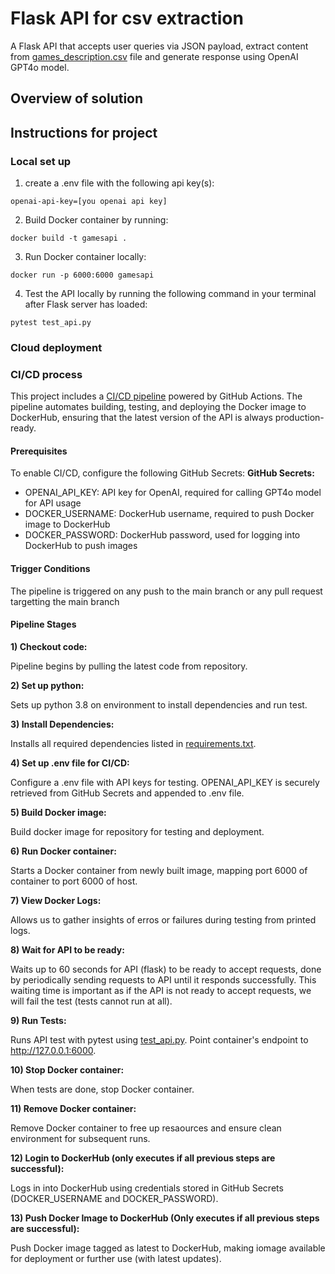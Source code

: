 # Flask API for csv extraction
A Flask API that accepts user queries via JSON payload, extract content from [games_description.csv](games_description.csv) file and generate response using OpenAI GPT4o model.

## Overview of solution


## Instructions for project

### Local set up
1. create a .env file with the following api key(s):
```
openai-api-key=[you openai api key]
```
2. Build Docker container by running:
```
docker build -t gamesapi .
```
3. Run Docker container locally:
```
docker run -p 6000:6000 gamesapi
```

4. Test the API locally by running the following command in your terminal after Flask server has loaded:
```
pytest test_api.py
```

### Cloud deployment

### CI/CD process
This project includes a [CI/CD pipeline](.github/workflows/ci-cd.yml) powered by GitHub Actions. The pipeline automates building, testing, and deploying the Docker image to DockerHub, ensuring that the latest version of the API is always production-ready.

#### **Prerequisites**
To enable CI/CD, configure the following GitHub Secrets:
**GitHub Secrets:**
- OPENAI_API_KEY: API key for OpenAI, required for calling GPT4o model for API usage
- DOCKER_USERNAME: DockerHub username, required to push Docker image to DockerHub
- DOCKER_PASSWORD: DockerHub password, used for logging into DockerHub to push images
  
#### **Trigger Conditions**
The pipeline is triggered on any push to the main branch or any pull request targetting the main branch

#### **Pipeline Stages**
**1) Checkout code:** 

Pipeline begins by pulling the latest code from repository.

**2) Set up python:** 

Sets up python 3.8 on environment to install dependencies and run test.

**3) Install Dependencies:** 

Installs all required dependencies listed in [requirements.txt](requirements.txt).

**4) Set up .env file for CI/CD:** 

Configure a .env file with API keys for testing. OPENAI_API_KEY is securely retrieved from GitHub Secrets and appended to .env file.

**5) Build Docker image:** 

Build docker image for repository for testing and deployment.

**6) Run Docker container:** 

Starts a Docker container from newly built image, mapping port 6000 of container to port 6000 of host.

**7) View Docker Logs:** 

Allows us to gather insights of erros or failures during testing from printed logs.

**8) Wait for API to be ready:** 

Waits up to 60 seconds for API (flask) to be ready to accept requests, done by periodically sending requests to API until it responds successfully. This waiting time is important as if the API is not ready to accept requests, we will fail the test (tests cannot run at all).

**9) Run Tests:** 

Runs API test with pytest using [test_api.py](test_api.py). Point container's endpoint to http://127.0.0.1:6000.

**10) Stop Docker container:** 

When tests are done, stop Docker container.

**11) Remove Docker container:** 

Remove Docker container to free up resaources and ensure clean environment for subsequent runs.

**12) Login to DockerHub (only executes if all previous steps are successful):** 

Logs in into DockerHub using credentials stored in GitHub Secrets (DOCKER_USERNAME and DOCKER_PASSWORD).

**13) Push Docker Image to DockerHub (Only executes if all previous steps are successful):** 

Push Docker image tagged as latest to DockerHub, making iomage available for deployment or further use (with latest updates).
